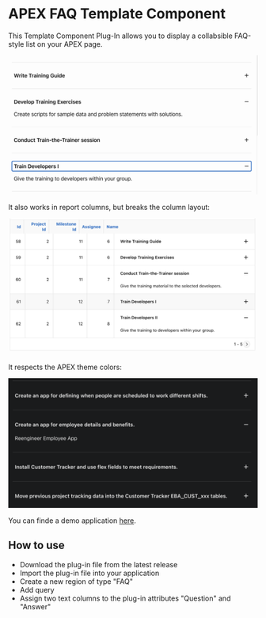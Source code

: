 # APEX FAQ Template Component

This Template Component Plug-In allows you to display a collabsible FAQ-style list on your APEX page.

![As region](assets/faq-region.png)

It also works in report columns, but breaks the column layout:

![As column](assets/as-report-column.png)

It respects the APEX theme colors:

![With dark mode](assets/other-theme-styles.png)

You can finde a demo application [here](https://apex.oracle.com/pls/apex/r/hartenfeller_dev/template-component-demos/faq).

## How to use

- Download the plug-in file from the latest release
- Import the plug-in file into your application
- Create a new region of type "FAQ"
- Add query
- Assign two text columns to the plug-in attributes "Question" and "Answer"

